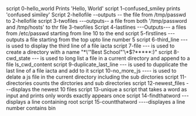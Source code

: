 script 0-hello_world Prints 'Hello, World'
script 1-confused_smiley prints 'confused similey'
Script 2-hellofile --outputs -- the file from /tmp/passwd to 2-hellofile
script 3-twofiles ---outputs-- a file from both '/tmp/password and /tmp/hosts' to thr file 3-twofiles
Script 4-lastlines ---Outputs--- a files from /etc/passwd starting from line 10 to the end
script 5-firstlines ---outputs a file starting from the top upto line number 5
script 6-third_line ---is used to display the third line of a file iacta
script 7-file --- is used to create a directory with a name "\*\\'"Best School"\'\\*$\?\*\*\*\*\*:)"
script 8-cwd_state --- is used to long list a file in a current directory and append to a file ls_cwd_content
script 9-duplicate_last_line --- is used to dupplicate the last line of a file iacta and add to it
script 10-no_more_js ---- is used to delate a js file in the current directory including the sub dirctories
script 11-directories counts the dirctories and sub directories
script 12-newest_files ---displays the newest 10 files
script 13-unique a script that takes a word as input and prints only words exactly appears once
script 14-findthatword ---displays a line containing root
script 15-countthatword ----displayes a line number contains bin

